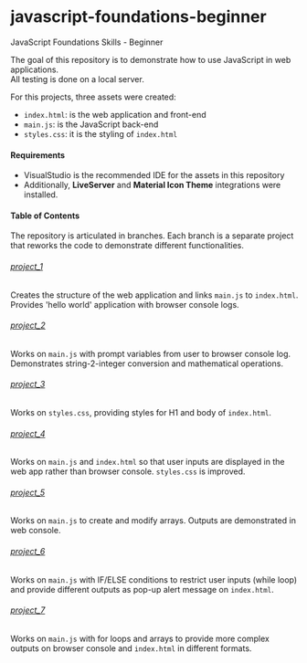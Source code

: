 # javascript-foundations-beginner
JavaScript Foundations Skills - Beginner

The goal of this repository is to demonstrate how to use JavaScript in web applications. <br>
All testing is done on a local server.

For this projects, three assets were created:
- `index.html`: is the web application and front-end
- `main.js`: is the JavaScript back-end
- `styles.css`: it is the styling of `index.html`

#### Requirements
- VisualStudio is the recommended IDE for the assets in this repository
- Additionally, <b>LiveServer</b> and <b>Material Icon Theme</b> integrations were installed.

#### Table of Contents

The repository is articulated in branches. Each branch is a separate project that reworks the code to demonstrate different functionalities. 

###### [project_1](https://github.com/apa017/javascript-foundations-beginner/tree/project_1)
Creates the structure of the web application and links `main.js` to `index.html`. Provides 'hello world' application with browser console logs.

###### [project_2](https://github.com/apa017/javascript-foundations-beginner/tree/project_2)
Works on `main.js` with prompt variables from user to browser console log. Demonstrates string-2-integer conversion and mathematical operations.

###### [project_3](https://github.com/apa017/javascript-foundations-beginner/tree/project_3)
Works on `styles.css`, providing styles for H1 and body of `index.html`.

###### [project_4](https://github.com/apa017/javascript-foundations-beginner/tree/project_4)
Works on `main.js` and `index.html` so that user inputs are displayed in the web app rather than browser console. `styles.css` is improved.

###### [project_5](https://github.com/apa017/javascript-foundations-beginner/tree/project_5)
Works on `main.js` to create and modify arrays. Outputs are demonstrated in web console.

###### [project_6](https://github.com/apa017/javascript-foundations-beginner/tree/project_6)
Works on `main.js` with IF/ELSE conditions to restrict user inputs (while loop) and provide different outputs as pop-up alert message on `index.html`.

###### [project_7](https://github.com/apa017/javascript-foundations-beginner/tree/project_7)
Works on `main.js` with for loops and arrays to provide more complex outputs on browser console and `index.html` in different formats.
